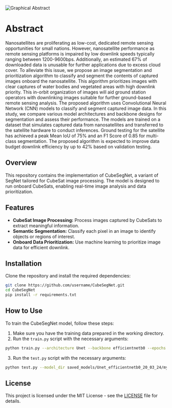 ![Graphical Abstract](https://i.imgur.com/DJVgCoK.png)

# Abstract

Nanosatellites are proliferating as low-cost, dedicated remote sensing opportunities for small nations. However, nanosatellite performance as remote sensing platforms is impaired by low downlink speeds typically ranging between 1200-9600bps. Additionally, an estimated 67\% of downloaded data is unusable for further applications due to excess cloud cover. To alleviate this issue, we propose an image segmentation and prioritization algorithm to classify and segment the contents of captured images onboard the nanosatellite. This algorithm prioritizes images with clear captures of water bodies and vegetated areas with high downlink priority. This in-orbit organization of images will aid ground station operators with downlinking images suitable for further ground-based remote sensing analysis. The proposed algorithm uses Convolutional Neural Network (CNN) models to classify and segment captured image data. In this study, we compare various model architectures and backbone designs for segmentation and assess their performance. The models are trained on a dataset that simulates captured data from nanosatellites and transferred to the satellite hardware to conduct inferences. Ground testing for the satellite has achieved a peak Mean IoU of 75\%  and an F1 Score of 0.85 for multi-class segmentation. The proposed algorithm is expected to improve data budget downlink efficiency by up to 42\% based on validation testing.

## Overview

This repository contains the implementation of CubeSegNet, a variant of SegNet tailored for CubeSat image processing. The model is designed to run onboard CubeSats, enabling real-time image analysis and data prioritization.

## Features

- **CubeSat Image Processing:** Process images captured by CubeSats to extract meaningful information.
- **Semantic Segmentation:** Classify each pixel in an image to identify objects or regions of interest.
- **Onboard Data Prioritization:** Use machine learning to prioritize image data for efficient downlink.

## Installation

Clone the repository and install the required dependencies:

```bash
git clone https://github.com/username/CubeSegNet.git
cd CubeSegNet
pip install -r requirements.txt
```
## How to Use

To train the CubeSegNet model, follow these steps:

1. Make sure you have the training data prepared in the working directory.
2. Run the `train.py` script with the necessary arguments:

 ```bash
python train.py --architecture Unet --backbone efficientnetb0 --epochs 30
```
3. Run the `test.py` script with the necessary arguments:

 ```bash
python test.py --model_dir saved_models/Unet_efficientnetb0_20_03_24/my_seg_model
```

## License

This project is licensed under the MIT License - see the [LICENSE](LICENSE) file for details.
